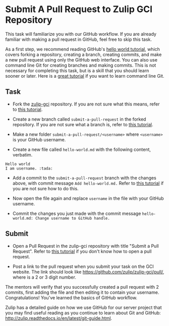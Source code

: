 # Submit A Pull Request to Zulip GCI Repository

This task will familiarize you with our GitHub workflow.  If you
are already familiar with making a pull request in GitHub, feel free
to skip this task.

As a first step, we recommend reading GitHub's
[hello world tutorial](https://guides.github.com/activities/hello-world/), which covers
forking a repository, creating a branch, creating commits, and make a new pull request
using only the GitHub web interface. You can also use command line Git for creating
branches and making commits. This is not necessary for completing this
task, but is a skill that you should learn sooner or later. Here is a
[great tutorial](https://try.github.io) if you want to learn command line Git.

## Task

* Fork the [zulip-gci](https://github.com/zulip/zulip-gci) repository.
If you are not sure what this means, refer to [this tutorial](https://guides.github.com/activities/forking/#fork).

* Create a new branch called `submit-a-pull-request` in the forked repository.
If you are not sure what a branch is, refer to [this tutorial](https://guides.github.com/activities/hello-world/#branch).

* Make a new folder `submit-a-pull-request/<username>` where `<username>` is your GitHub username.

* Create a new file called `hello-world.md` with the following
content, verbatim.

```
Hello world
I am username. :tada:
```

* Add a commit to the `submit-a-pull-request` branch with the changes above,
with commit message `Add hello-world.md.`
Refer to
[this tutorial](https://guides.github.com/activities/hello-world/#commit)
if you are not sure how to do this.

* Now open the file again and replace `username` in the file with your
  GitHub username.

* Commit the changes you just made with the commit message
`hello-world.md: Change username to GitHub handle.`

## Submit

* Open a Pull Request in the zulip-gci repository with title "Submit a Pull Request".
  Refer to [this tutorial](https://guides.github.com/activities/hello-world/#pr)
  if you don't know how to open a pull request.

* Post a link to the pull request when you submit your task on the GCI
  website. The link should look like
  https://github.com/zulip/zulip-gci/pull/<number>, where <number> is a 2 or
  3 digit number.

The mentors will verify that you successfully created a pull request
with 2 commits, first adding the file and then editing it to contain
your username.  Congratulations!  You've learned the basics of GitHub
workflow.

Zulip has a detailed guide on how we use GitHub for our server project
that you may find useful reading as you continue to learn about Git and
GitHub: http://zulip.readthedocs.io/en/latest/git-guide.html.
